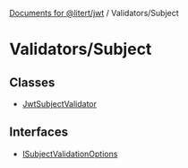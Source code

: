 [Documents for @litert/jwt](../../index.md) / Validators/Subject

# Validators/Subject

## Classes

- [JwtSubjectValidator](classes/JwtSubjectValidator.md)

## Interfaces

- [ISubjectValidationOptions](interfaces/ISubjectValidationOptions.md)
